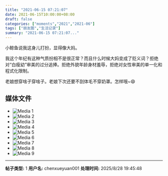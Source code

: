 ```yaml
---
title: "2021-06-15 07:21:07"
date: 2021-06-15T10:00:00+08:00
draft: false
categories: ["moments","2021","2021-06"]
tags: ["朋友圈","生活记录"]
summary: "2021-06-15 07:21:07..."
---
```


小鲸鱼说我这身儿打扮，显得像大妈。

我这个年纪有这种气质扮相不是很正常？而且什么时候大妈变成了贬义词？拒绝对“白瘦幼”审美的过分追捧。拒绝外貌年龄身材羞辱，拒绝对女性审美的单一化和程式化限制。

老娘想穿啥子穿啥子。老娘下次还要不刮体毛不穿奶罩。怎样哦~😄

## 媒体文件

- ![Media 1](/Moments/photos/2021-06-15/202106150721070.jpg)
- ![Media 2](/Moments/photos/2021-06-15/202106150721071.jpg)
- ![Media 3](/Moments/photos/2021-06-15/202106150721072.jpg)
- ![Media 4](/Moments/photos/2021-06-15/202106150721073.jpg)
- ![Media 5](/Moments/photos/2021-06-15/202106150721074.jpg)
- ![Media 6](/Moments/photos/2021-06-15/202106150721075.jpg)
- ![Media 7](/Moments/photos/2021-06-15/202106150721076.jpg)
- ![Media 8](/Moments/photos/2021-06-15/202106150721077.jpg)
- ![Media 9](/Moments/photos/2021-06-15/202106150721078.jpg)

---

**帖子类型:** 1
**用户名:** chenxueyuan001
**处理时间:** 2025/8/28 19:45:48